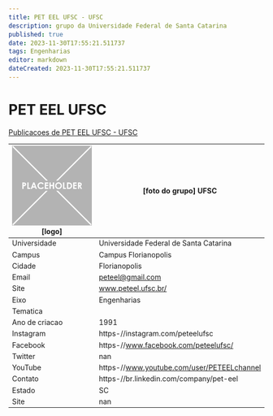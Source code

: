 ```yaml
---
title: PET EEL UFSC - UFSC
description: grupo da Universidade Federal de Santa Catarina
published: true
date: 2023-11-30T17:55:21.511737
tags: Engenharias
editor: markdown
dateCreated: 2023-11-30T17:55:21.511737
---
```


# PET EEL UFSC

[Publicacoes de PET EEL UFSC - UFSC](/atividade/75PETEELUFSCUFSC/feed.md)

| ![placeholder.png](/placeholder.png) [logo] | [foto do grupo] UFSC         |
| ------------------------------------------- | ------------------------------------------------- |
| Universidade                                | Universidade Federal de Santa Catarina      |
| Campus                                      | Campus Florianopolis            |
| Cidade                                      | Florianopolis             |
| Email                                       | peteel@gmail.com             |
| Site                                        | www.peteel.ufsc.br/              |
| Eixo                                        | Engenharias              |
| Tematica                                    |           |
| Ano de criacao                              | 1991        |
| Instagram                                   | https-//instagram.com/peteelufsc         |
| Facebook                                    | https-//www.facebook.com/peteelufsc/          |
| Twitter                                     | nan           |
| YouTube                                     | https-//www.youtube.com/user/PETEELchannel           |
| Contato                                     | https-//br.linkedin.com/company/pet-eel         |
| Estado                                      |  SC            |
| Site                                        | nan |
